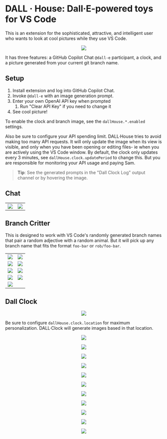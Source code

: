 # DALL · House: Dall·E-powered toys for VS Code

This is an extension for the sophisticated, attractive, and intelligent user who wants to look at cool pictures while they use VS Code.

<p align="center">
  <img src="https://github.com/roblourens/vscode-dall-clock/blob/6768b235370a8db96243f95bfcec367a24382289/samples/branch-critter/7.png?raw=true">
</p>

It has three features: a GitHub Copilot Chat `@dall-e` participant, a clock, and a picture generated from your current git branch name.

## Setup

1. Install extension and log into GitHub Copilot Chat.
2. Invoke `@dall-e` with an image generation prompt.
3. Enter your own OpenAI API key when prompted
   1. Run "Clear API Key" if you need to change it
4. See cool picture!

To enable the clock and branch image, see the `dallHouse.*.enabled` settings.

Also be sure to configure your API spending limit. DALL·House tries to avoid making too many API requests. It will only update the image when its view is visible, and only when you have been opening or editing files- ie when you are actively using the VS Code window. By default, the clock only updates every 3 minutes, see `dallHouse.clock.updatePeriod` to change this. But you are responsible for monitoring your API usage and paying Sam.

> **Tip**: See the generated prompts in the "Dall Clock Log" output channel or by hovering the image.

## Chat

<table>
  <tr>
    <td><img src="https://github.com/roblourens/vscode-dall-house/blob/fc46dbea7bbe895446c4f5ac1e2edf2d0ae98fdb/samples/chat/1.png?raw=true"></td>
    <td><img src="https://github.com/roblourens/vscode-dall-house/blob/fc46dbea7bbe895446c4f5ac1e2edf2d0ae98fdb/samples/chat/2.png?raw=true"></td>
  </tr>
</table>

## Branch Critter

This is designed to work with VS Code's randomly generated branch names that pair a random adjective with a random animal. But it will pick up any branch name that fits the format `foo-bar` or `rob/foo-bar`.

<table>
  <tr>
    <td><img src="https://github.com/roblourens/vscode-dall-clock/blob/6768b235370a8db96243f95bfcec367a24382289/samples/branch-critter/1.png?raw=true"></td>
    <td><img src="https://github.com/roblourens/vscode-dall-clock/blob/6768b235370a8db96243f95bfcec367a24382289/samples/branch-critter/2.png?raw=true"></td>
  </tr>
   <tr>
    <td><img src="https://github.com/roblourens/vscode-dall-clock/blob/393b27342019ba759ff420e04ca86df426899da4/samples/branch-critter/10.png?raw=true"></td>
    <td><img src="https://github.com/roblourens/vscode-dall-clock/blob/bfb1445771ac26180ece836a84d49bb037328372/samples/branch-critter/9.png?raw=true"></td>
  </tr>
  <tr>
    <td><img src="https://github.com/roblourens/vscode-dall-clock/blob/6768b235370a8db96243f95bfcec367a24382289/samples/branch-critter/3.png?raw=true"></td>
    <td><img src="https://github.com/roblourens/vscode-dall-clock/blob/6768b235370a8db96243f95bfcec367a24382289/samples/branch-critter/4.png?raw=true"></td>
  </tr>
   <tr>
    <td><img src="https://github.com/roblourens/vscode-dall-clock/blob/01b8c5a99941335ff8a66d2419c53117b3b6b21d/samples/branch-critter/8.png?raw=true"></td>
    <td><img src="https://github.com/roblourens/vscode-dall-clock/blob/6768b235370a8db96243f95bfcec367a24382289/samples/branch-critter/6.png?raw=true"></td>
  </tr>
  <tr>
    <td><img src="https://github.com/roblourens/vscode-dall-clock/blob/6768b235370a8db96243f95bfcec367a24382289/samples/branch-critter/5.png?raw=true"></td>
  </tr>
</table>

## Dall Clock

<p align="center">
  <img src="https://github.com/roblourens/vscode-dall-clock/blob/2ba587b3e9e9fbca8316e21250ee3c9caba338b5/samples/12.png?raw=true">
</p>

Be sure to configure `dallHouse.clock.location` for maximum personalization. DALL·Clock will generate images based in that location.

<p align="center">
  <img src="https://github.com/roblourens/vscode-dall-clock/blob/2ba587b3e9e9fbca8316e21250ee3c9caba338b5/samples/13.png?raw=true">
</p>
<p align="center">
  <img src="https://github.com/roblourens/vscode-dall-clock/blob/bc022c7d8155d638dc29767e07e2a341cdc99385/samples/1.png?raw=true">
</p>
<p align="center">
   <img src="https://github.com/roblourens/vscode-dall-clock/blob/bc022c7d8155d638dc29767e07e2a341cdc99385/samples/3.png?raw=true">
</p>
<p align="center">
   <img src="https://github.com/roblourens/vscode-dall-clock/blob/bc022c7d8155d638dc29767e07e2a341cdc99385/samples/11.png?raw=true">
</p>
<p align="center">
   <img src="https://github.com/roblourens/vscode-dall-clock/blob/bc022c7d8155d638dc29767e07e2a341cdc99385/samples/5.png?raw=true">
</p>
<p align="center">
   <img src="https://github.com/roblourens/vscode-dall-clock/blob/bc022c7d8155d638dc29767e07e2a341cdc99385/samples/10.png?raw=true">
</p>
<p align="center">
   <img src="https://github.com/roblourens/vscode-dall-clock/blob/bc022c7d8155d638dc29767e07e2a341cdc99385/samples/6.png?raw=true">
</p>
<p align="center">
   <img src="https://github.com/roblourens/vscode-dall-clock/blob/bc022c7d8155d638dc29767e07e2a341cdc99385/samples/7.png?raw=true">
</p>
<p align="center">
   <img src="https://github.com/roblourens/vscode-dall-clock/blob/bc022c7d8155d638dc29767e07e2a341cdc99385/samples/8.png?raw=true">
</p>
<p align="center">
   <img src="https://github.com/roblourens/vscode-dall-clock/blob/bc022c7d8155d638dc29767e07e2a341cdc99385/samples/14.png?raw=true">
</p>
<p align="center">
   <img src="https://github.com/roblourens/vscode-dall-clock/blob/bc022c7d8155d638dc29767e07e2a341cdc99385/samples/9.png?raw=true">
</p>
